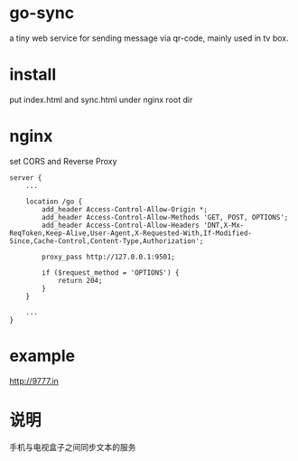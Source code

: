 # go-sync
a tiny web service for sending message via qr-code, mainly used in tv box.

# install
put index.html and sync.html under nginx root dir

# nginx
set CORS and Reverse Proxy
```
server {
    ...
    
    location /go {
        add_header Access-Control-Allow-Origin *;
        add_header Access-Control-Allow-Methods 'GET, POST, OPTIONS';
        add_header Access-Control-Allow-Headers 'DNT,X-Mx-ReqToken,Keep-Alive,User-Agent,X-Requested-With,If-Modified-Since,Cache-Control,Content-Type,Authorization';

        proxy_pass http://127.0.0.1:9501;

        if ($request_method = 'OPTIONS') {
            return 204;
        }
    }
    
    ...
}
```

# example
http://9777.in

# 说明
手机与电视盒子之间同步文本的服务
